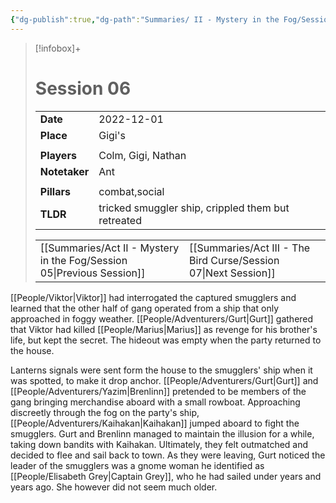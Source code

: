 ```yaml
---
{"dg-publish":true,"dg-path":"Summaries/ II - Mystery in the Fog/Session 06.md","dg-permalink":"summaries/06","permalink":"/summaries/06/","tags":["session"]}
---
```


> [!infobox]+
> # Session 06
> 
> | | |
> | --- | --- |
> | **Date** | 2022-12-01 |
> | **Place** | Gigi's |
> | | | 
> | **Players** | Colm, Gigi, Nathan |
> | **Notetaker** | Ant |
> | | | 
> | **Pillars** | combat,social | 
> | **TLDR** | tricked smuggler ship, crippled them but retreated |
> 
> | | |
> | --- | --- |
> | [[Summaries/Act II - Mystery in the Fog/Session 05\|Previous Session]] | [[Summaries/Act III - The Bird Curse/Session 07\|Next Session]] |

[[People/Viktor\|Viktor]] had interrogated the captured smugglers and learned that the other half of gang operated from a ship that only approached in foggy weather. [[People/Adventurers/Gurt\|Gurt]] gathered that Viktor had killed [[People/Marius\|Marius]] as revenge for his brother's life, but kept the secret. The hideout was empty when the party returned to the house.

Lanterns signals were sent form the house to the smugglers' ship when it was spotted, to make it drop anchor. [[People/Adventurers/Gurt\|Gurt]] and [[People/Adventurers/Yazim\|Brenlinn]] pretended to be members of the gang bringing merchandise aboard with a small rowboat. Approaching discreetly through the fog on the party's ship, [[People/Adventurers/Kaihakan\|Kaihakan]] jumped aboard to fight the smugglers. Gurt and Brenlinn managed to maintain the illusion for a while, taking down bandits with Kaihakan. Ultimately, they felt outmatched and decided to flee and sail back to town. As they were leaving, Gurt noticed the leader of the smugglers was a gnome woman he identified as [[People/Elisabeth Grey\|Captain Grey]], who he had sailed under years and years ago. She however did not seem much older.